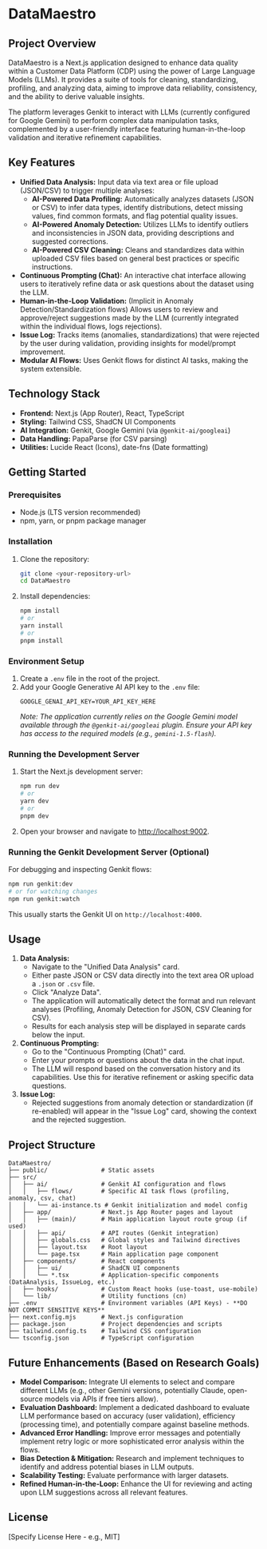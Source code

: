 # DataMaestro

## Project Overview

DataMaestro is a Next.js application designed to enhance data quality within a Customer Data Platform (CDP) using the power of Large Language Models (LLMs). It provides a suite of tools for cleaning, standardizing, profiling, and analyzing data, aiming to improve data reliability, consistency, and the ability to derive valuable insights.

The platform leverages Genkit to interact with LLMs (currently configured for Google Gemini) to perform complex data manipulation tasks, complemented by a user-friendly interface featuring human-in-the-loop validation and iterative refinement capabilities.

## Key Features

*   **Unified Data Analysis:** Input data via text area or file upload (JSON/CSV) to trigger multiple analyses:
    *   **AI-Powered Data Profiling:** Automatically analyzes datasets (JSON or CSV) to infer data types, identify distributions, detect missing values, find common formats, and flag potential quality issues.
    *   **AI-Powered Anomaly Detection:** Utilizes LLMs to identify outliers and inconsistencies in JSON data, providing descriptions and suggested corrections.
    *   **AI-Powered CSV Cleaning:** Cleans and standardizes data within uploaded CSV files based on general best practices or specific instructions.
*   **Continuous Prompting (Chat):** An interactive chat interface allowing users to iteratively refine data or ask questions about the dataset using the LLM.
*   **Human-in-the-Loop Validation:** (Implicit in Anomaly Detection/Standardization flows) Allows users to review and approve/reject suggestions made by the LLM (currently integrated within the individual flows, logs rejections).
*   **Issue Log:** Tracks items (anomalies, standardizations) that were rejected by the user during validation, providing insights for model/prompt improvement.
*   **Modular AI Flows:** Uses Genkit flows for distinct AI tasks, making the system extensible.

## Technology Stack

*   **Frontend:** Next.js (App Router), React, TypeScript
*   **Styling:** Tailwind CSS, ShadCN UI Components
*   **AI Integration:** Genkit, Google Gemini (via `@genkit-ai/googleai`)
*   **Data Handling:** PapaParse (for CSV parsing)
*   **Utilities:** Lucide React (Icons), date-fns (Date formatting)

## Getting Started

### Prerequisites

*   Node.js (LTS version recommended)
*   npm, yarn, or pnpm package manager

### Installation

1.  Clone the repository:
    ```bash
    git clone <your-repository-url>
    cd DataMaestro
    ```
2.  Install dependencies:
    ```bash
    npm install
    # or
    yarn install
    # or
    pnpm install
    ```

### Environment Setup

1.  Create a `.env` file in the root of the project.
2.  Add your Google Generative AI API key to the `.env` file:
    ```dotenv
    GOOGLE_GENAI_API_KEY=YOUR_API_KEY_HERE
    ```
    *Note: The application currently relies on the Google Gemini model available through the `@genkit-ai/googleai` plugin. Ensure your API key has access to the required models (e.g., `gemini-1.5-flash`).*

### Running the Development Server

1.  Start the Next.js development server:
    ```bash
    npm run dev
    # or
    yarn dev
    # or
    pnpm dev
    ```
2.  Open your browser and navigate to [http://localhost:9002](http://localhost:9002).

### Running the Genkit Development Server (Optional)

For debugging and inspecting Genkit flows:

```bash
npm run genkit:dev
# or for watching changes
npm run genkit:watch
```
This usually starts the Genkit UI on `http://localhost:4000`.

## Usage

1.  **Data Analysis:**
    *   Navigate to the "Unified Data Analysis" card.
    *   Either paste JSON or CSV data directly into the text area OR upload a `.json` or `.csv` file.
    *   Click "Analyze Data".
    *   The application will automatically detect the format and run relevant analyses (Profiling, Anomaly Detection for JSON, CSV Cleaning for CSV).
    *   Results for each analysis step will be displayed in separate cards below the input.
2.  **Continuous Prompting:**
    *   Go to the "Continuous Prompting (Chat)" card.
    *   Enter your prompts or questions about the data in the chat input.
    *   The LLM will respond based on the conversation history and its capabilities. Use this for iterative refinement or asking specific data questions.
3.  **Issue Log:**
    *   Rejected suggestions from anomaly detection or standardization (if re-enabled) will appear in the "Issue Log" card, showing the context and the rejected suggestion.

## Project Structure

```
DataMaestro/
├── public/               # Static assets
├── src/
│   ├── ai/               # Genkit AI configuration and flows
│   │   ├── flows/        # Specific AI task flows (profiling, anomaly, csv, chat)
│   │   └── ai-instance.ts # Genkit initialization and model config
│   ├── app/              # Next.js App Router pages and layout
│   │   ├── (main)/       # Main application layout route group (if used)
│   │   ├── api/          # API routes (Genkit integration)
│   │   ├── globals.css   # Global styles and Tailwind directives
│   │   ├── layout.tsx    # Root layout
│   │   └── page.tsx      # Main application page component
│   ├── components/       # React components
│   │   ├── ui/           # ShadCN UI components
│   │   └── *.tsx         # Application-specific components (DataAnalysis, IssueLog, etc.)
│   ├── hooks/            # Custom React hooks (use-toast, use-mobile)
│   └── lib/              # Utility functions (cn)
├── .env                  # Environment variables (API Keys) - **DO NOT COMMIT SENSITIVE KEYS**
├── next.config.mjs       # Next.js configuration
├── package.json          # Project dependencies and scripts
├── tailwind.config.ts    # Tailwind CSS configuration
└── tsconfig.json         # TypeScript configuration
```

## Future Enhancements (Based on Research Goals)

*   **Model Comparison:** Integrate UI elements to select and compare different LLMs (e.g., other Gemini versions, potentially Claude, open-source models via APIs if free tiers allow).
*   **Evaluation Dashboard:** Implement a dedicated dashboard to evaluate LLM performance based on accuracy (user validation), efficiency (processing time), and potentially compare against baseline methods.
*   **Advanced Error Handling:** Improve error messages and potentially implement retry logic or more sophisticated error analysis within the flows.
*   **Bias Detection & Mitigation:** Research and implement techniques to identify and address potential biases in LLM outputs.
*   **Scalability Testing:** Evaluate performance with larger datasets.
*   **Refined Human-in-the-Loop:** Enhance the UI for reviewing and acting upon LLM suggestions across all relevant features.

## License

[Specify License Here - e.g., MIT]
```